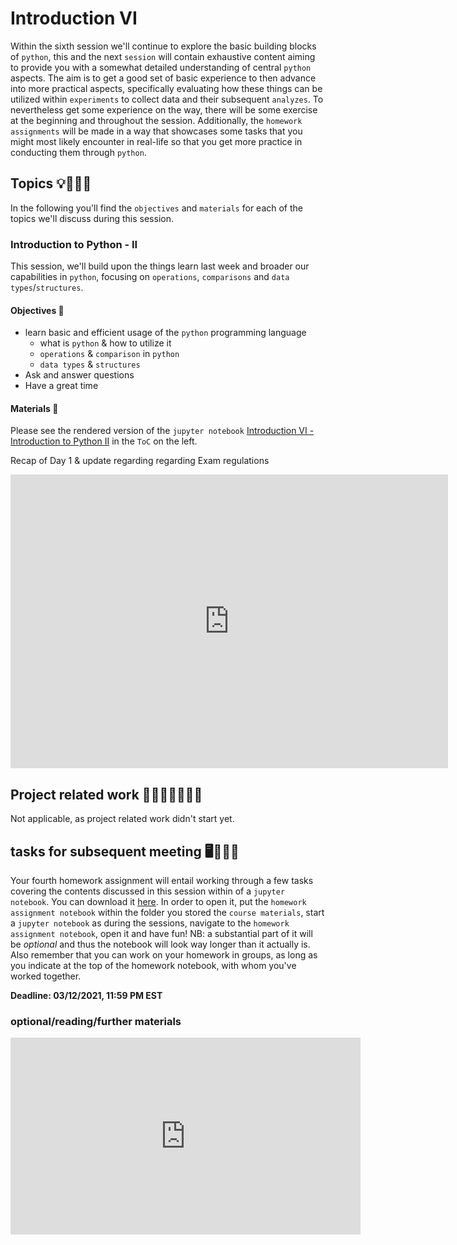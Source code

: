 # Introduction VI

Within the sixth session we'll continue to explore the basic building blocks of `python`, this and the next `session` will contain exhaustive content aiming to provide you with a somewhat detailed understanding of central `python` aspects. The aim is to get a good set of basic experience to then advance into more practical aspects, specifically evaluating how these things can be utilized within `experiments` to collect data and their subsequent `analyzes`. To nevertheless get some experience on the way, there will be some exercise at the beginning and throughout the session. Additionally, the `homework assignments` will be made in a way that showcases some tasks that you might most likely encounter in real-life so that you get more practice in conducting them through `python`.

## Topics 💡👨🏻‍🏫 

In the following you'll find the `objectives` and `materials` for each of the topics we'll discuss during this session.


### Introduction to Python - II
This session, we'll build upon the things learn last week and broader our capabilities in `python`, focusing on `operations`, `comparisons` and `data types`/`structures`. 

#### Objectives 📍

- learn basic and efficient usage of the `python` programming language
  - what is `python` & how to utilize it
  - `operations` & `comparison` in `python`
  - `data types` & `structures`
- Ask and answer questions
- Have a great time

#### Materials 📓

Please see the rendered version of the `jupyter notebook` [Introduction VI - Introduction to Python II](https://m-earnest.github.io/Python_for_Psychologists_Winter2022/introduction/intro_python_II.html) in the `ToC` on the left.

Recap of Day 1 & update regarding regarding Exam regulations

<iframe src="https://docs.google.com/presentation/d/1iQd_mU3zgJhb_fSY7-rXJJqLGlzltTXhDAKC6JkkWZY/edit#slide=id.g17a6284072a_0_480" frameborder="0" width="700" height="470" allowfullscreen="true" mozallowfullscreen="true" webkitallowfullscreen="true"></iframe>


## Project related work 🥼🧑🏿‍🔬👩🏻‍🔬

Not applicable, as project related work didn't start yet.

## tasks for subsequent meeting 🖥️✍🏽📖

Your fourth homework assignment will entail working through a few tasks covering the contents discussed in this session within of a `jupyter notebook`. You can download it [here](https://drive.google.com/file/d/1CZSOIb8NAeid5pjUzBPoqWF3YS7x42dz/view?usp=share_link). In order to open it, put the `homework assignment notebook` within the folder you stored the `course materials`, start a `jupyter notebook` as during the sessions, navigate to the `homework assignment notebook`, open it and have fun! NB: a substantial part of it will be _optional_ and thus the notebook will look way longer than it actually is. Also remember that you can work on your homework in groups, as long as you indicate at the top of the homework notebook, with whom you've worked together.

**Deadline: 03/12/2021, 11:59 PM EST**

### optional/reading/further materials

<iframe width="560" height="315" src="https://www.youtube.com/embed/--_K4G3HCcI" title="YouTube video player" frameborder="0" allow="accelerometer; autoplay; clipboard-write; encrypted-media; gyroscope; picture-in-picture" allowfullscreen></iframe>